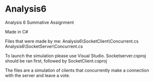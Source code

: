 # Analysis6
Analysis 6 Summative Assignment

Made in C#

Files that were made by me:
Analysis6\SocketClient\Concurrent.cs
Analysis6\SocketServer\Concurrent.cs

To launch the simulation please use Visual Studio.
Socketserver.csproj should be ran first, followed by SocketClient.csproj

The files are a simulation of clients that concurrently make a connection with the server and leave a vote.

